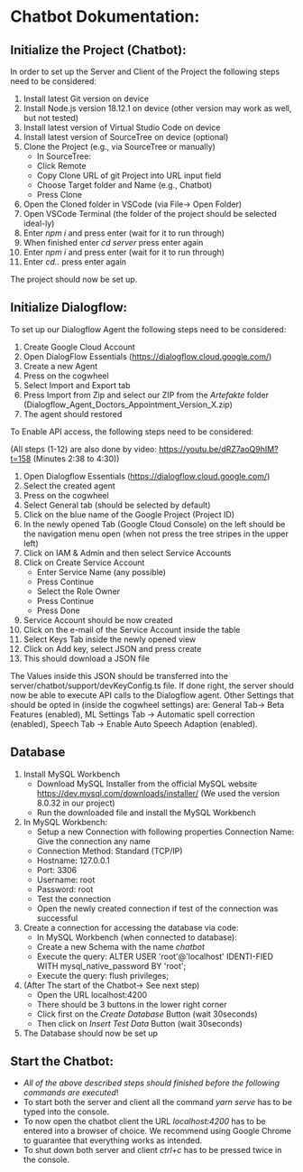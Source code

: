 # Chatbot Dokumentation:

## Initialize the Project (Chatbot):

In order to set up the Server and Client of the Project the following steps need to be considered:

1.	Install latest Git version on device
2.	Install Node.js version 18.12.1 on device (other version may work as well, but not tested)
3.	Install latest version of Virtual Studio Code on device
4.	Install latest version of SourceTree on device (optional)
5.	Clone the Project (e.g., via SourceTree or manually)
    -	In SourceTree:
      -	Click Remote
      -	Copy Clone URL of git Project into URL input field
      -	Choose Target folder and Name (e.g., Chatbot)
      -	Press Clone
6.	Open the Cloned folder in VSCode (via File-> Open Folder)
7.	Open VSCode Terminal (the folder of the project should be selected ideal-ly)
8.	Enter *npm i* and press enter (wait for it to run through)
9.	When finished enter *cd server* press enter again
10.	Enter *npm i* and press enter (wait for it to run through)
11.	Enter *cd..* press enter again

The project should now be set up.

## Initialize Dialogflow:

To set up our Dialogflow Agent the following steps need to be considered:

1.	Create Google Cloud Account
2.	Open DialogFlow Essentials (https://dialogflow.cloud.google.com/)
3.	Create a new Agent
4.	Press on the cogwheel
5.	Select Import and Export tab
6.	Press Import from Zip and select our ZIP from the *Artefakte* folder (Dialogflow_Agent_Doctors_Appointment_Version_X.zip)
7.	The agent should restored

To Enable API access, the following steps need to be considered:

(All steps (1-12) are also done by video: https://youtu.be/dRZ7aoQ9hIM?t=158 (Minutes 2:38 to 4:30))

1.	Open Dialogflow Essentials (https://dialogflow.cloud.google.com/)
2.	Select the created agent
3.	Press on the cogwheel
4.	Select General tab (should be selected by default)
5.	Click on the blue name of the Google Project (Project ID)
6.	In the newly opened Tab (Google Cloud Console) on the left should be the navigation menu open (when not press the tree stripes in the upper left)
7.	Click on IAM & Admin and then select Service Accounts
8.	Click on Create Service Account
    -	Enter Service Name (any possible)
    -	Press Continue
    -	Select the Role Owner
    -	Press Continue
    -	Press Done
9.	Service Account should be now created
10.	Click on the e-mail of the Service Account inside the table
11.	Select Keys Tab inside the newly opened view
12.	Click on Add key, select JSON and press create
13.	This should download a JSON file 

The Values inside this JSON should be transferred into the server/chatbot/support/devKeyConfig.ts file. If done right, the server should now be able to execute API calls to the Dialogflow agent.
Other Settings that should be opted in (inside the cogwheel settings) are: General Tab-> Beta Features (enabled), ML Settings Tab -> Automatic spell correction (enabled), Speech Tab -> Enable Auto Speech Adaption (enabled).

## Database

1.	Install MySQL Workbench 
    -	Download MySQL Installer from the official MySQL website https://dev.mysql.com/downloads/installer/ (We used the version 8.0.32 in our project)
    -	Run the downloaded file and install the MySQL Workbench
2.	In MySQL Workbench:
    -	Setup a new Connection with following properties Connection Name: Give the connection any name
      -	Connection Method: Standard (TCP/IP)
      -	Hostname: 127.0.0.1
      -	Port: 3306
      -	Username: root
      -	Password: root
    -	Test the connection
    -	Open the newly created connection if test of the connection was successful 
3.	Create a connection for accessing the database via code:
    -	In MySQL Workbench (when connected to database):
     -	Create a new Schema with the name *chatbot*
     -	Execute the query: ALTER USER 'root'@'localhost' IDENTI-FIED WITH mysql_native_password BY 'root'; 
     -	Execute the query: flush privileges; 
4.	(After The start of the Chatbot-> See next step)
    - Open the URL localhost:4200
    - There should be 3 buttons in the lower right corner
    - Click first on the *Create Database* Button (wait 30seconds)
    - Then click on *Insert Test Data* Button (wait 30seconds)
5.  The Database should now be set up

## Start the Chatbot:

- *All of the above described steps should finished before the following commands are executed*!
- To start both the server and client all the command *yarn serve* has to be typed into the console. 
- To now open the chatbot client the URL *localhost:4200* has to be entered into a browser of choice. 
  We recommend using Google Chrome to guarantee that everything works as intended.
- To shut down both server and client *ctrl+c* has to be pressed twice in the console.



